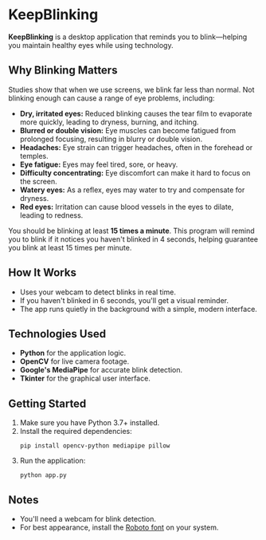 # KeepBlinking

**KeepBlinking** is a desktop application that reminds you to blink—helping you maintain healthy eyes while using technology.

## Why Blinking Matters

Studies show that when we use screens, we blink far less than normal. Not blinking enough can cause a range of eye problems, including:

- **Dry, irritated eyes:** Reduced blinking causes the tear film to evaporate more quickly, leading to dryness, burning, and itching.
- **Blurred or double vision:** Eye muscles can become fatigued from prolonged focusing, resulting in blurry or double vision.
- **Headaches:** Eye strain can trigger headaches, often in the forehead or temples.
- **Eye fatigue:** Eyes may feel tired, sore, or heavy.
- **Difficulty concentrating:** Eye discomfort can make it hard to focus on the screen.
- **Watery eyes:** As a reflex, eyes may water to try and compensate for dryness.
- **Red eyes:** Irritation can cause blood vessels in the eyes to dilate, leading to redness.

You should be blinking at least **15 times a minute**. This program will remind you to blink if it notices you haven't blinked in 4 seconds, helping guarantee you blink at least 15 times per minute.

## How It Works

- Uses your webcam to detect blinks in real time.
- If you haven't blinked in 6 seconds, you'll get a visual reminder.
- The app runs quietly in the background with a simple, modern interface.

## Technologies Used

- **Python** for the application logic.
- **OpenCV** for live camera footage.
- **Google's MediaPipe** for accurate blink detection.
- **Tkinter** for the graphical user interface.

## Getting Started

1. Make sure you have Python 3.7+ installed.
2. Install the required dependencies:
   ```
   pip install opencv-python mediapipe pillow
   ```
3. Run the application:
   ```
   python app.py
   ```

## Notes

- You'll need a webcam for blink detection.
- For best appearance, install the [Roboto font](https://fonts.google.com/specimen/Roboto) on your system.
